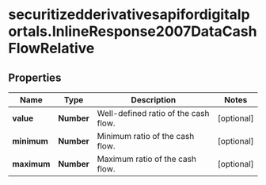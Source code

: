 # securitizedderivativesapifordigitalportals.InlineResponse2007DataCashFlowRelative

## Properties

Name | Type | Description | Notes
------------ | ------------- | ------------- | -------------
**value** | **Number** | Well-defined ratio of the cash flow. | [optional] 
**minimum** | **Number** | Minimum ratio of the cash flow. | [optional] 
**maximum** | **Number** | Maximum ratio of the cash flow. | [optional] 


